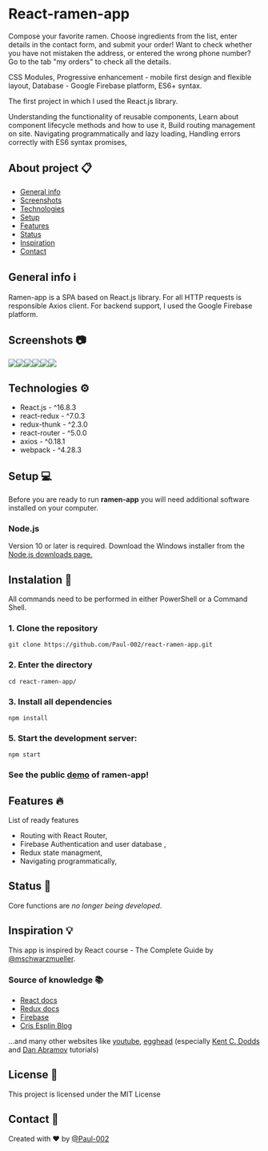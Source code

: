 # React-ramen-app
Compose your favorite ramen. Choose ingredients from the list, enter details in the contact form, and submit your order!
Want to check whether you have not mistaken the address, or entered the wrong phone number? Go to the tab "my orders" to check all the details.


CSS Modules,
Progressive enhancement - mobile first design and flexible layout,
Database - Google Firebase platform,
ES6+ syntax.


The first project in which I used the React.js library.

Understanding the functionality of reusable components,
Learn about component lifecycle methods and how to use it,
Build routing management on site. Navigating programmatically and lazy loading,
Handling errors correctly with ES6 syntax promises,

## About project :clipboard:
* [General info](#general-info)
* [Screenshots](#screenshots)
* [Technologies](#technologies)
* [Setup](#setup)
* [Features](#features)
* [Status](#status)
* [Inspiration](#Inspiration)
* [Contact](#contact)

## General info ℹ️
Ramen-app is a SPA based on React.js library. For all HTTP requests is responsible Axios client. For backend support, I used the Google Firebase platform.

## Screenshots :camera:
<img style="float: left;" src="./repoImages/menu.jpg">
<img style="float: left;" src="./repoImages/login.jpg">
<img style="float: left;" src="./repoImages/nav.jpg">
<img style="float: left;" src="./repoImages/checkout.jpg">
<img style="float: left;" src="./repoImages/form.jpg">
<img style="clear: both;" src="./repoImages/orders.jpg">

## Technologies :gear:
* React.js - ^16.8.3
* react-redux - ^7.0.3
* redux-thunk - ^2.3.0
* react-router - ^5.0.0
* axios - ^0.18.1
* webpack - ^4.28.3

## Setup :computer:
Before you are ready to run **ramen-app** you will need additional software installed on your computer.

### Node.js
Version 10 or later is required. Download the Windows installer from the [Node.js downloads page.](https://nodejs.org/en/download/)

## Instalation :floppy_disk:
All commands need to be performed in either PowerShell or a Command Shell.

### 1. Clone the repository
`git clone https://github.com/Paul-002/react-ramen-app.git`

### 2. Enter the directory
`cd react-ramen-app/`

### 3. Install all dependencies
`npm install`

### 5. Start the development server:
`npm start`

### See the public [demo](https://paul-002.github.io/react-ramen-app/) of ramen-app! 

## Features :fire:
List of ready features
* Routing with React Router,
* Firebase Authentication and user database ,
* Redux state managment,
* Navigating programmatically,

## Status :thinking:
Core functions are _no longer being developed_.

## Inspiration :bulb:
This app is inspired by React course - The Complete Guide by [@mschwarzmueller](https://github.com/mschwarzmueller).

### Source of knowledge :books:
* [React docs](https://en.reactjs.org/docs/getting-started.html)
* [Redux docs](https://redux.js.org/introduction/getting-started)
* [Firebase](https://firebase.google.com/docs/web/setup/)
* [Cris Esplin Blog](https://howtofirebase.com/)

...and many other websites like [youtube](https://www.youtube.com/), [egghead](https://egghead.io/) 
(especially [Kent C. Dodds](https://github.com/kentcdodds) and [Dan Abramov](https://github.com/gaearon) tutorials)

## License :page_facing_up:
This project is licensed under the MIT License

## Contact :wave:
Created with :heart: by [@Paul-002](https://github.com/Paul-002)
